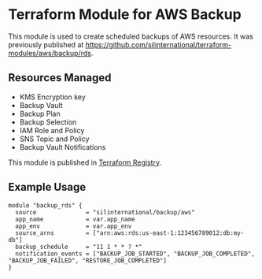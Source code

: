 # Terraform Module for AWS Backup

This module is used to create scheduled backups of AWS resources. It was previously published at https://github.com/silinternational/terraform-modules/aws/backup/rds.

## Resources Managed

* KMS Encryption key
* Backup Vault
* Backup Plan
* Backup Selection
* IAM Role and Policy
* SNS Topic and Policy
* Backup Vault Notifications

This module is published in [Terraform Registry](https://registry.terraform.io/modules/silinternational/backup/aws/latest).

## Example Usage

```hcl
module "backup_rds" {
  source              = "silinternational/backup/aws"
  app_name            = var.app_name
  app_env             = var.app_env
  source_arns         = ["arn:aws:rds:us-east-1:123456789012:db:my-db"]
  backup_schedule     = "11 1 * * ? *"
  notification_events = ["BACKUP_JOB_STARTED", "BACKUP_JOB_COMPLETED", "BACKUP_JOB_FAILED", "RESTORE_JOB_COMPLETED"]
}
```
